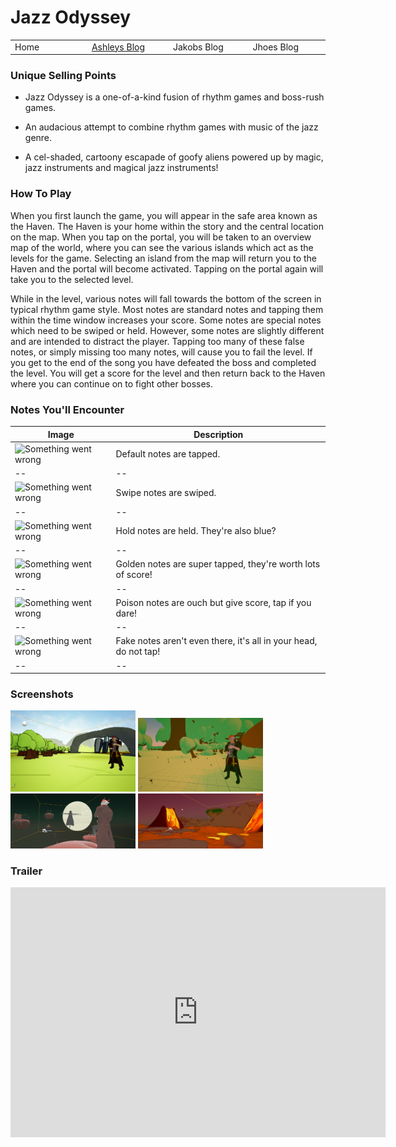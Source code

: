 # Jazz Odyssey

<table border="0px" width="800px">
	<tr>
		<td width="200px"> Home </td>
		<td width="200px"> <a href="amsBlog.md">Ashleys Blog</a> </td>
		<td width="200px"> Jakobs Blog </td>
		<td width="200px"> Jhoes Blog </td>
	</tr>
</table>


### Unique Selling Points

- Jazz Odyssey is a one-of-a-kind fusion of rhythm games and boss-rush games.

- An audacious attempt to combine rhythm games with music of the jazz genre.

- A cel-shaded, cartoony escapade of goofy aliens powered up by magic, jazz instruments and magical jazz instruments!


### How To Play

When you first launch the game, you will appear in the safe area known as the Haven. The Haven is your home within the story and the central location on the map. When you tap on the portal, you will be taken to an overview map of the world, where you can see the various islands which act as the levels for the game. Selecting an island from the map will return you to the Haven and the portal will become activated. Tapping on the portal again will take you to the selected level.

While in the level, various notes will fall towards the bottom of the screen in typical rhythm game style. Most notes are standard notes and tapping them within the time window increases your score. Some notes are special notes which need to be swiped or held. However, some notes are slightly different and are intended to distract the player. Tapping too many of these false notes, or simply missing too many notes, will cause you to fail the level. If you get to the end of the song you have defeated the boss and completed the level. You will get a score for the level and then return back to the Haven where you can continue on to fight other bosses. 


### Notes You'll Encounter

| Image | Description |
| -- | -- |
| ![Something went wrong][Default] | Default notes are tapped. |
| -- | -- |
| ![Something went wrong][Swipe] | Swipe notes are swiped. |
| -- | -- |
| ![Something went wrong][Hold] | Hold notes are held. They're also blue? |
| -- | -- |
| ![Something went wrong][Golden] | Golden notes are super tapped, they're worth lots of score! |
| -- | -- |
| ![Something went wrong][Poison] | Poison notes are ouch but give score, tap if you dare! |
| -- | -- |
| ![Something went wrong][Fake] | Fake notes aren't even there, it's all in your head, do not tap! |
| -- | -- |

[Default]: https://raw.githubusercontent.com/overscopestudio/overscopestudio.github.io/master/Images/Notes/Default.png "One tappy boi"
[Swipe]: https://raw.githubusercontent.com/overscopestudio/overscopestudio.github.io/master/Images/Notes/Right%20Swipe.png "Swipe me daddy"
[Hold]: https://raw.githubusercontent.com/overscopestudio/overscopestudio.github.io/master/Images/Notes/Hold.png "Hold me close"
[Golden]: https://raw.githubusercontent.com/overscopestudio/overscopestudio.github.io/master/Images/Notes/Golden.png "money money money"
[Poison]: https://raw.githubusercontent.com/overscopestudio/overscopestudio.github.io/master/Images/Notes/Poison.png "Looks more spiky than poisonous but whatever"
[Fake]: https://raw.githubusercontent.com/overscopestudio/overscopestudio.github.io/master/Images/Notes/Mike1.png "Mike is placeholder for the fake notes"


### Screenshots

<img src=".\Images\screenShots\Lv_001.png" width="200px">
<img src=".\Images\screenShots\Lv_002.png" width="200px">
<img src=".\Images\screenShots\Lv_003.png" width="200px">
<img src=".\Images\screenShots\Lv_004.png" width="200px">


### Trailer 

<iframe width="600" height="400" src="https://www.youtube.com/embed/GvPTA4dx6gA" frameborder="0" allow="accelerometer; autoplay; encrypted-media; gyroscope; picture-in-picture" allowfullscreen></iframe>
